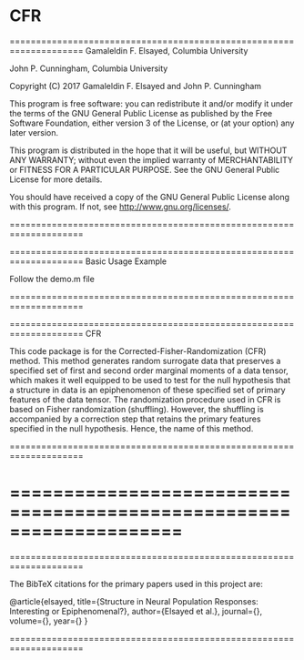 # CFR
====================================================================
Gamaleldin F. Elsayed, Columbia University

John P. Cunningham, Columbia University

Copyright (C) 2017 Gamaleldin F. Elsayed and John P. Cunningham

This program is free software: you can redistribute it and/or modify
it under the terms of the GNU General Public License as published by
the Free Software Foundation, either version 3 of the License, or
(at your option) any later version.

This program is distributed in the hope that it will be useful,
but WITHOUT ANY WARRANTY; without even the implied warranty of
MERCHANTABILITY or FITNESS FOR A PARTICULAR PURPOSE. See the
GNU General Public License for more details.

You should have received a copy of the GNU General Public License 
along with this program. If not, see <http://www.gnu.org/licenses/>.

====================================================================


====================================================================
Basic Usage Example

Follow the demo.m file

====================================================================


====================================================================
CFR

This code package is for the Corrected-Fisher-Randomization (CFR) method. This method generates random surrogate data that preserves a specified set of first and second order marginal moments of a data tensor, which makes it well equipped to be used to test for the null hypothesis that a structure in data is an epiphenomenon of these specified set of primary features of the data tensor. The randomization procedure used in CFR is based on Fisher randomization (shuffling). However, the shuffling is accompanied by a correction step that retains the primary features specified in the null hypothesis. Hence, the name of this method.

====================================================================


====================================================================
====================================================================

====================================================================

The BibTeX citations for the primary papers used in this project are:

@article{elsayed,
title={Structure in Neural Population Responses: Interesting or Epiphenomenal?},
author={Elsayed et al.},
journal={},
volume={},
year={}
}

====================================================================





